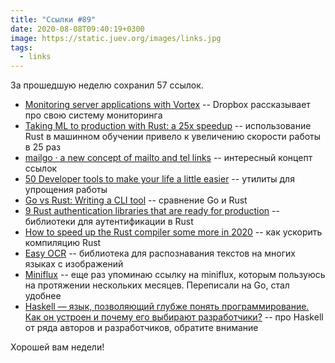```yaml
---
title: "Ссылки #89"
date: 2020-08-08T09:40:19+0300
image: https://static.juev.org/images/links.jpg
tags:
  - links
---
```

За прошедшую неделю сохранил 57 ссылок.

* [Monitoring server applications with Vortex](https://dropbox.tech/infrastructure/monitoring-server-applications-with-vortex) -- Dropbox рассказывает про свою систему мониторинга
* [Taking ML to production with Rust: a 25x speedup](https://lpalmieri.com/posts/2019-12-01-taking-ml-to-production-with-rust-a-25x-speedup/) -- использование Rust в машинном обучении привело к увеличению скорости работы в 25 раз
* [mailgo · a new concept of mailto and tel links](https://mailgo.dev/) -- интересный концепт ссылок
* [50 Developer tools to make your life a little easier](https://dev.to/iainfreestone/50-developer-tools-to-make-your-life-a-little-easier-4oc5) -- утилиты для упрощения работы
* [Go vs Rust: Writing a CLI tool](https://cuchi.me/posts/go-vs-rust) -- сравнение Go и Rust
* [9 Rust authentication libraries that are ready for production](https://blog.logrocket.com/9-rust-authentication-libraries-that-are-ready-for-production/) -- библиотеки для аутентификации в Rust
* [How to speed up the Rust compiler some more in 2020](https://blog.mozilla.org/nnethercote/2020/08/05/how-to-speed-up-the-rust-compiler-some-more-in-2020/) -- как ускорить компиляцию Rust
* [Easy OCR](https://github.com/JaidedAI/EasyOCR) -- библиотека для распознавания текстов на многих языках с изображений
* [Miniflux](https://miniflux.app/) -- еще раз упоминаю ссылку на miniflux, которым пользуюсь на протяжении нескольких месяцев. Переписали на Go, стал удобнее
* [Haskell — язык, позволяющий глубже понять программирование. Как он устроен и почему его выбирают разработчики?](https://ru.hexlet.io/blog/posts/haskell-yazyk-pozvolyayuschiy-glubzhe-ponyat-programmirovanie-kak-on-ustroen-i-pochemu-ego-vybirayut-razrabotchiki) -- про Haskell от ряда авторов и разработчиков, обратите внимание

Хорошей вам недели!
